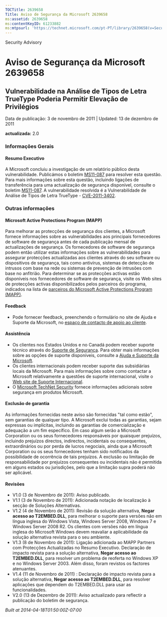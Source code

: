 ```yaml
---
TOCTitle: 2639658
Title: Aviso de Segurança da Microsoft 2639658
ms:assetid: 2639658
ms:contentKeyID: 61233882
ms:mtpsurl: 'https://technet.microsoft.com/pt-PT/library/2639658(v=Security.10)'
---
```


Security Advisory

Aviso de Segurança da Microsoft 2639658
=======================================

Vulnerabilidade na Análise de Tipos de Letra TrueType Poderia Permitir Elevação de Privilégios
----------------------------------------------------------------------------------------------

Data de publicação: 3 de novembro de 2011 | Updated: 13 de dezembro de 2011

**actualizada:** 2.0

### Informações Gerais

#### Resumo Executivo

A Microsoft concluiu a investigação de um relatório público desta vulnerabilidade. Publicámos o boletim [MS11-087](http://go.microsoft.com/fwlink/?linkid=233008) para resolver esta questão. Para mais informações sobre esta questão, incluindo ligações de transferência para uma actualização de segurança disponível, consulte o boletim [MS11-087](http://go.microsoft.com/fwlink/?linkid=233008). A vulnerabilidade resolvida é a Vulnerabilidade de Análise de Tipos de Letra TrueType - [CVE-2011-3402](http://www.cve.mitre.org/cgi-bin/cvename.cgi?name=cve-2011-3402).

### Outras informações

#### Microsoft Active Protections Program (MAPP)

Para melhorar as protecções de segurança dos clientes, a Microsoft fornece informações sobre as vulnerabilidades aos principais fornecedores de software de segurança antes de cada publicação mensal de actualizações de segurança. Os fornecedores de software de segurança podem então utilizar estas informações sobre as vulnerabilidades para assegurar protecções actualizadas aos clientes através do seu software ou dispositivos de segurança, tais como antivírus, sistemas de detecção de intrusos com base na rede ou sistemas de prevenção de intrusões com base no anfitrião. Para determinar se as protecções activas estão disponíveis nos fornecedores de software de segurança, visite os Web sites de protecções activas disponibilizados pelos parceiros do programa, indicados na lista de [parceiros do Microsoft Active Protections Program (MAPP)](http://go.microsoft.com/fwlink/?linkid=215201).

#### Feedback

-   Pode fornecer feedback, preenchendo o formulário no site de Ajuda e Suporte da Microsoft, no [espaço de contacto de apoio ao cliente](https://support.microsoft.com/common/survey.aspx?scid=sw;en;1257&showpage=1&ws=technet&sd=tech).

#### Assistência

-   Os clientes nos Estados Unidos e no Canadá podem receber suporte técnico através do [Suporte de Segurança](http://go.microsoft.com/fwlink/?linkid=21131). Para obter mais informações sobre as opções de suporte disponíveis, consulte a [Ajuda e Suporte da Microsoft](http://support.microsoft.com/).
-   Os clientes internacionais podem receber suporte das subsidiárias locais da Microsoft. Para mais informações sobre como contactar a Microsoft relativamente a questões de suporte internacional, visite o [Web site de Suporte Internacional](http://go.microsoft.com/fwlink/?linkid=21155).
-   O [Microsoft TechNet Security](http://go.microsoft.com/fwlink/?linkid=21132) fornece informações adicionais sobre segurança em produtos Microsoft.

#### Exclusão de garantia

As informações fornecidas neste aviso são fornecidas "tal como estão", sem garantias de qualquer tipo. A Microsoft exclui todas as garantias, sejam expressas ou implícitas, incluindo as garantias de comercialização e adequação a um fim específico. Em caso algum serão a Microsoft Corporation ou os seus fornecedores responsáveis por quaisquer prejuízos, incluindo prejuízos directos, indirectos, incidentais ou consequentes, extraordinários ou por perda de lucros negociais, ainda que a Microsoft Corporation ou os seus fornecedores tenham sido notificados da possibilidade de ocorrência de tais prejuízos. A exclusão ou limitação de responsabilidade por prejuízos consequentes ou incidentais não é permitida em alguns estados ou jurisdições, pelo que a limitação supra poderá não ser aplicável.

#### Revisões

-   V1.0 (3 de Novembro de 2011): Aviso publicado.
-   V1.1 (3 de Novembro de 2011): Adicionada notação de localização à secção de Soluções Alternativas.
-   V1.2 (4 de Novembro de 2011): Revisão da solução alternativa, **Negar acesso ao T2EMBED.DLL**, para melhorar o suporte para versões não em língua inglesa do Windows Vista, Windows Server 2008, Windows 7 e Windows Server 2008 R2. Os clientes com versões não em língua inglesa do Microsoft Windows devem reavaliar a aplicabilidade da solução alternativa revista para o seu ambiente.
-   V1.3 (8 de Novembro de 2011): Ligação adicionada ao MAPP Partners com Protecções Actualizadas no Resumo Executivo. Declaração de impacto revista para a solução alternativa, **Negar acesso ao T2EMBED.DLL**, para resolver um problema de reoferta no Windows XP e no Windows Server 2003. Além disso, foram revistos os factores atenuantes.
-   V1.4 (11 de Novembro de 2011) : Declaração de impacto revista para a solução alternativa, **Negar acesso ao T2EMBED.DLL**, para resolver aplicações que dependem do T2EMBED.DLL para usar as funcionalidades.
-   V2.0 (13 de Dezembro de 2011): Aviso actualizado para reflectir a publicação do boletim de segurança.

*Built at 2014-04-18T01:50:00Z-07:00*
